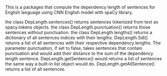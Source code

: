 This is a packages that compute the dependency length of sentences for English language using CNN English model with spaCy library.

the class DepLength.sentences() returns sentences tokenized from text as spacy.tokens objects.
the class DepLength.punctuation() returns those sentences without punctuation.
the class DepLength.lengths() returns a dictionary of all sentences indices with their lengths.
DepLength.Sdl() returns a list of all sentences with their respective dependency lengths. The parameter punctuation, if set to false, takes sentences that contain punctuation and would add their distance to the sum of the dependency length sentence.
DepLength.getSentence() would returns a list of sentences the same way a built-in list object would do.
DepLength.getAllSentence() returns a list of all sentences.

